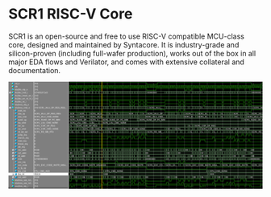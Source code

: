 # SCR1 RISC-V Core

SCR1 is an open-source and free to use RISC-V compatible MCU-class core, designed and maintained by Syntacore. It is industry-grade and silicon-proven (including full-wafer production), works out of the box in all major EDA flows and Verilator, and comes with extensive collateral and documentation.

![decoder](./img/decoder_work.png)

